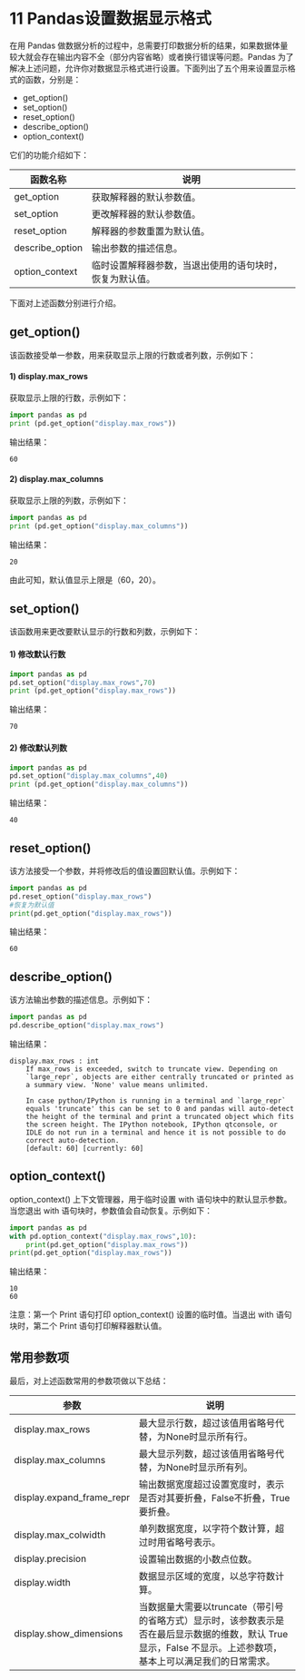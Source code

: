 # 11 Pandas设置数据显示格式

在用 Pandas 做数据分析的过程中，总需要打印数据分析的结果，如果数据体量较大就会存在输出内容不全（部分内容省略）或者换行错误等问题。Pandas 为了解决上述问题，允许你对数据显示格式进行设置。下面列出了五个用来设置显示格式的函数，分别是：

- get_option()
- set_option()
- reset_option()
- describe_option()
- option_context()


它们的功能介绍如下：

| 函数名称        | 说明                                                     |
| --------------- | -------------------------------------------------------- |
| get_option      | 获取解释器的默认参数值。                                 |
| set_option      | 更改解释器的默认参数值。                                 |
| reset_option    | 解释器的参数重置为默认值。                               |
| describe_option | 输出参数的描述信息。                                     |
| option_context  | 临时设置解释器参数，当退出使用的语句块时，恢复为默认值。 |


下面对上述函数分别进行介绍。

## get_option()

该函数接受单一参数，用来获取显示上限的行数或者列数，示例如下：

#### 1) display.max_rows

获取显示上限的行数，示例如下：

```python
import pandas as pd
print (pd.get_option("display.max_rows"))
```

输出结果：

```
60
```

#### 2) display.max_columns

获取显示上限的列数，示例如下：

```python
import pandas as pd
print (pd.get_option("display.max_columns"))
```

输出结果：

```
20
```

由此可知，默认值显示上限是（60，20）。

## set_option()

该函数用来更改要默认显示的行数和列数，示例如下：

#### 1) 修改默认行数

```python
import pandas as pd
pd.set_option("display.max_rows",70)
print (pd.get_option("display.max_rows"))
```

输出结果：

```
70
```

#### 2) 修改默认列数

```python
import pandas as pd
pd.set_option("display.max_columns",40)
print (pd.get_option("display.max_columns"))
```

输出结果：

```
40
```

## reset_option()

该方法接受一个参数，并将修改后的值设置回默认值。示例如下：

```python
import pandas as pd
pd.reset_option("display.max_rows")
#恢复为默认值
print(pd.get_option("display.max_rows"))
```

输出结果：

```
60
```

## describe_option()

该方法输出参数的描述信息。示例如下：

```python
import pandas as pd
pd.describe_option("display.max_rows")
```

输出结果：

```
display.max_rows : int
    If max_rows is exceeded, switch to truncate view. Depending on
    `large_repr`, objects are either centrally truncated or printed as
    a summary view. 'None' value means unlimited.

    In case python/IPython is running in a terminal and `large_repr`
    equals 'truncate' this can be set to 0 and pandas will auto-detect
    the height of the terminal and print a truncated object which fits
    the screen height. The IPython notebook, IPython qtconsole, or
    IDLE do not run in a terminal and hence it is not possible to do
    correct auto-detection.
    [default: 60] [currently: 60]
```

## option_context()

option_context() 上下文管理器，用于临时设置 with 语句块中的默认显示参数。当您退出 with 语句块时，参数值会自动恢复。示例如下：

```python
import pandas as pd
with pd.option_context("display.max_rows",10):
	print(pd.get_option("display.max_rows"))
print(pd.get_option("display.max_rows"))
```

输出结果：

```
10
60
```


注意：第一个 Print 语句打印 option_context() 设置的临时值。当退出 with 语句块时，第二个 Print 语句打印解释器默认值。

## 常用参数项

最后，对上述函数常用的参数项做以下总结：

| 参数                      | 说明                                                         |
| ------------------------- | ------------------------------------------------------------ |
| display.max_rows          | 最大显示行数，超过该值用省略号代替，为None时显示所有行。     |
| display.max_columns       | 最大显示列数，超过该值用省略号代替，为None时显示所有列。     |
| display.expand_frame_repr | 输出数据宽度超过设置宽度时，表示是否对其要折叠，False不折叠，True要折叠。 |
| display.max_colwidth      | 单列数据宽度，以字符个数计算，超过时用省略号表示。           |
| display.precision         | 设置输出数据的小数点位数。                                   |
| display.width             | 数据显示区域的宽度，以总字符数计算。                         |
| display.show_dimensions   | 当数据量大需要以truncate（带引号的省略方式）显示时，该参数表示是否在最后显示数据的维数，默认 True 显示，False 不显示。上述参数项，基本上可以满足我们的日常需求。 |